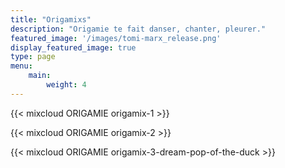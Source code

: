 ```yaml
---
title: "Origamixs"
description: "Origamie te fait danser, chanter, pleurer."
featured_image: '/images/tomi-marx_release.png'
display_featured_image: true
type: page
menu:
    main:
        weight: 4
---
```


{{< mixcloud ORIGAMIE origamix-1 >}}

{{< mixcloud ORIGAMIE origamix-2 >}}

{{< mixcloud ORIGAMIE origamix-3-dream-pop-of-the-duck >}}